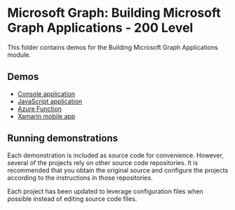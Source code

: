 # Microsoft Graph: Building Microsoft Graph Applications - 200 Level

This folder contains demos for the Building Microsoft Graph Applications module.

## Demos

- [Console application](./01-console-application)
- [JavaScript application](./02-javascript-application)
- [Azure Function](./03-dotnet-daemon)
- [Xamarin mobile app](./04-xamarin-app)

## Running demonstrations

Each demonstration is included as source code for convenience. However, several of the projects rely on other source code repositories. It is recommended that you obtain the original source and configure the projects according to the instructions in those repositories.

Each project has been updated to leverage configuration files when possible instead of editing source code files.